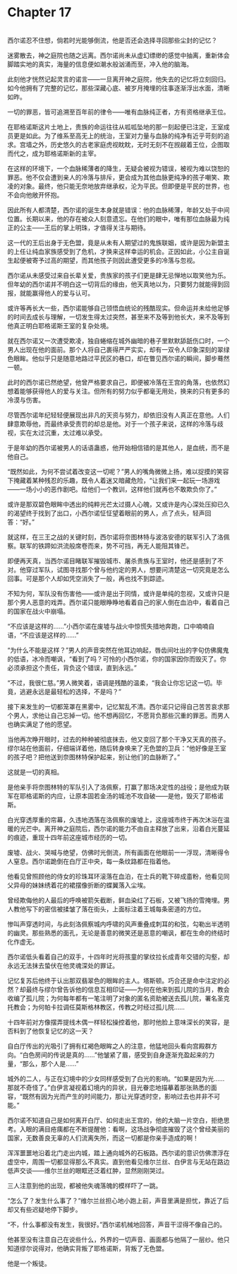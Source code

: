 # Chapter 17

<br>
西尔诺忍不住想，倘若时光能够倒流，他是否还会选择寻回那些尘封的记忆？

迷雾散去，神之庭院也随之远离。西尔诺尚未从虚幻缥缈的感觉中抽离，重新体会脚踏实地的真实，海量的信息便如潮水般汹涌而至，冲入他的脑海。

此刻他才恍然记起灵言的诺言——一旦离开神之庭院，他失去的记忆将立刻回归。如今他拥有了完整的记忆，那些深藏心底、被岁月掩埋的往事逐渐浮出水面，清晰如昨。

一切的罪恶，皆可追溯至百年前的律令——唯有血脉纯正者，方有资格继承王位。

在耶格诺斯这片土地上，贵族的命运往往从呱呱坠地的那一刻起便已注定，王室成员更是如此。为了维系至高无上的统治，王室对力量与血脉的纯净有近乎苛刻的追求。宫墙之外，历史悠久的古老家庭虎视眈眈，无时无刻不在觊觎着王位，企图取而代之，成为耶格诺斯新的主宰。

在这样的环境下，一个血脉稀薄者的降生，无疑会被视为错误，被视为难以饶恕的罪恶。他不仅会遭到亲人的冷落与排斥，更会成为其他血脉更纯净的孩子嘲笑、欺凌的对象。最终，他只能无奈地放弃继承权，沦为平民。但即便是平民的世界，也不会向他敞开怀抱。

因此所有人都清楚，西尔诺的诞生本身就是错误：他的血脉稀薄，年龄又处于中间位置。长期以来，他的存在被众人刻意遗忘。在他们的眼中，唯有那位血脉最为纯正的公主——王后的掌上明珠，才值得关注与期待。

这一代的王后出身于无色盟，竟是从未有人期望过的鬼族联姻，或许是因为新盟主的上任让纯血家族感受到了危机，才换来这样幸运的机会。正因如此，小公主自诞生起便被寄予过高的期望，而其他孩子则因此遭受更多的冷落与忽视。

西尔诺从未感受过来自长辈关爱，贵族家的孩子们更是肆无忌惮地以取笑他为乐。但年幼的西尔诺并不明白这一切背后的缘由，他天真地以为，只要努力就能得到回报，就能赢得他人的爱与认可。

或许等再长大一些，西尔诺能够自己领悟血统论的残酷现实。但命运并未给他足够的时间去成长与理解，一切发生得太过突然，甚至来不及等到他长大，来不及等到他真正明白耶格诺斯王室的复杂处境。

就在西尔诺又一次遭受欺凌，独自蜷缩在城外幽暗的巷子里默默舔舐伤口时，一个男人出现在他的面前。那个人将自己裹得严严实实，却有一双令人印象深刻的翠绿色眼眸。他似乎只是随意地路过平民区的巷口，却在瞥见西尔诺的瞬间，脚步蓦然一顿。

此时的西尔诺已然绝望，他曾严格要求自己，即便被冷落在王宫的角落，也依然幻想着能够获得他人的爱与关注。但所有的努力似乎都毫无用处，换来的只有更多的冷漠与伤害。

尽管西尔诺年纪轻轻便展现出非凡的天资与努力，却依旧没有人真正在意他。人们肆意欺辱他，而最终承受责罚的却总是他。对于一个孩子来说，这样的冷落与歧视，实在太过沉重，太过难以承受。

于是年幼的西尔诺被男人的话语蛊惑，他开始相信错的是其他人，是血统，而不是他自己。

“既然如此，为何不尝试着改变这一切呢？”男人的嘴角微微上扬，难以捉摸的笑容下掩藏着某种残忍的乐趣，既令人着迷又暗藏危险，“让我们来一起玩一场游戏——一场小小的恶作剧吧。给他们一个教训，这样他们就再也不敢欺负你了。”

或许是那双碧色眼眸中透出的纯粹光芒太过摄人心魄，又或许是内心深处压抑已久的渴望终于找到了出口，小西尔诺怔怔望着眼前的男人，点了点头，轻声回答：“好。”

就这样，在三王之战的关键时刻，西尔诺将奈图林特与波洛安德的联军引入了洛佩察。联军的铁蹄如洪流般席卷而来，势不可挡，再无人能阻其锋芒。

即便再天真，当西尔诺目睹联军摧毁城市、屠杀贵族与王室时，他还是感到了不对。他穿过军队，试图寻找那个曾与他约定的男人，想要问清楚这一切究竟是怎么回事。可是那个人却如凭空消失了一般，再也找不到踪迹。

不知为何，军队没有伤害他——或许是出于同情，或许是单纯的忽视，又或许只是那个男人恶意的戏弄。西尔诺只能眼睁睁地看着自己的家人倒在血泊中，看着自己的国家在战火中崩塌。

“不应该是这样的……”小西尔诺在废墟与战火中惊慌失措地奔跑，口中喃喃自语，“不应该是这样的……”

“为什么不能是这样？”男人的声音突然在他耳边响起，唇齿间吐出的字句仿佛魔鬼的低语，冰冷而嘲讽，“看到了吗？可怜的小西尔诺，你的国家因你而毁灭了。你必须承担这个责任，背负这个错误，直到永远。”

“不过，我很仁慈。”男人微笑着，语调是残酷的温柔，“我会让你忘记这一切。毕竟，逃避永远是最轻松的选择，不是吗？”

接下来发生的一切都笼罩在黑雾中，记忆絮乱不清。西尔诺只记得自己苦苦哀求那个男人，求他让自己忘掉一切。他不想再回忆，不愿背负那些沉重的罪恶。而男人也确实满足了他的愿望。

当他再次睁开眼时，过去的种种被彻底抹去，他又变回了那个干净又天真的孩子。缪尔站在他面前，仔细端详着他，随后转身唤来了无色盟的卫兵：“他好像是王室的孩子吧？把他送到奈图林特保护起来，别让他们的血脉断了。”

这就是一切的真相。

是他亲手将奈图林特的军队引入了洛佩察，打赢了那场决定性的战役；是他成为联军在耶格诺斯的内应，让原本固若金汤的城池不攻自破——是他，毁灭了耶格诺斯。

白光穿透厚重的帘幕，久违地洒落在洛佩察的废墟上，这座城市终于再次沐浴在温暖的光芒中。离开神之庭院后，西尔诺的能力不由自主释放了出来，沿着白光蔓延的痕迹，重现十四年前这座城市经历的一切。

废墟、战火、哭喊与绝望，仿佛时光倒流，所有画面在他眼前一一浮现，清晰得令人窒息。西尔诺跪倒在白厅正中央，每一条纹路都在指着他。

他看见曾照顾他的侍女的珍珠耳环滚落在血泊，在士兵的靴下碎成齑粉，他看见同父异母的妹妹绣着花的裙摆像折断的蝶翼落入尘埃。

曾经欺侮他的人最后的呼唤被箭矢截断，鲜血染红了石板，又被飞扬的雪掩埋。男人教他写下的密信被揉皱了落在街头，上面标注着王城每条密道的方位。

惨叫声穿透时间，与此刻洛佩察城内呼啸的风声重叠成刺耳的和弦，勾勒出半透明的幽灵。那些熟悉的面孔，无论是善意的微笑还是恶意的嘲讽，都在生命的终结时化作虚无。

西尔诺低头看着自己的双手，十四年时光将孩童的掌纹拉长成青年交错的沟壑，却永远无法抹去蛰伏在他灵魂深处的罪证。

记忆复苏后他终于认出那双翡翠色的眼眸的主人。塔斯顿。巧合还是命中注定的必然？却最终与缪尔曾告诉他的信息互相印证——为何在他来到孤儿院的当月，教会收编了孤儿院；为何每年都有一笔注明了对象的匿名资助被送去孤儿院，署名圣克托教会；为何帕卡拉调任莫斯格林教区，传教之时经过孤儿院……

十四年前对方像摆弄提线木偶一样轻松操控着他，那时他脸上意味深长的笑容，是否料到了他恢复记忆的这一天？

自白厅传出的光吸引了拥有红褐色眼眸之人的注意，他猛地回头看向宫殿群方向。“白色房间的传说是真的……”他皱紧了眉，感受到自身逐渐充盈起来的力量，“那么，那个人是……”

城外的二人，与正在幻境中的少女同样感受到了白光的影响。“如果是因为光……那就不奇怪了。”白伊言凝视着幻境内的异状，目光眷恋地描摹着那张熟悉的面容，“既然有因为光而产生的时间能力，那让光穿透时空，影响过去也并非不可能。”

西尔诺不知道自己是如何离开白厅、如何走出王宫的，他的大脑一片空白，拒绝思考。入眼的满目疮痍都在不断提醒他：看啊，这场战争彻底摧毁了这个曾经美丽的国家，无数善良无辜的人们流离失所，而这一切都是你亲手造成的啊！

浑浑噩噩地沿着北门走出内城，踏上通向城外的石板路。西尔诺的意识仿佛漂浮在虚空中，周围一切都显得那么不真实。直到他看见维尔兰丝、白伊言与无站在路边低声交谈——维尔兰丝的眼眶还泛着红肿，显然刚刚哭过。

三人注意到他的出现，都被他失魂落魄的模样吓了一跳。

“怎么了？发生什么事了？”维尔兰丝担心地小跑上前，声音里满是担忧，靠近了后却又有些迟疑地停下脚步。

“不，什么事都没有发生，我很好。”西尔诺机械地回答，声音干涩得不像自己的。

他甚至没有注意自己在说些什么，外界的一切声音、画面都与他隔了一层纱。他只知道缪尔说得对，他确实背叛了耶格诺斯，背叛了无色盟。

他是一个叛徒。

